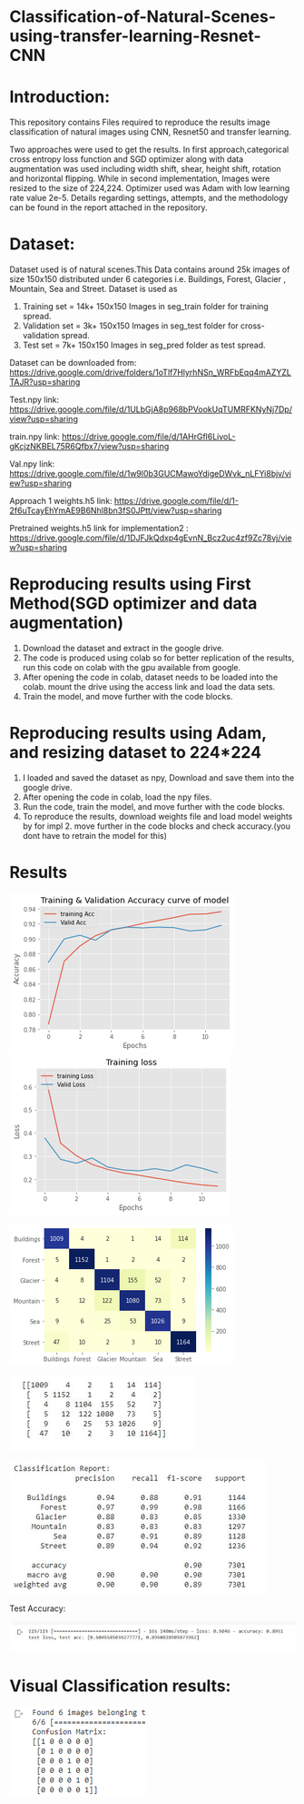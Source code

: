 # Classification-of-Natural-Scenes-using-transfer-learning-Resnet-CNN
# Introduction:
  This repository contains Files required to reproduce the results image classification of natural images using CNN, Resnet50 and transfer learning.

Two approaches were used to get the results. In first approach,categorical cross entropy loss function and SGD optimizer along with data augmentation was used including width shift, shear, height shift, rotation and horizontal flipping. While in second implementation, Images were resized to the size of 224,224. Optimizer used was Adam with low learning rate value 2e-5. Details regarding settings, attempts, and the methodology can be found in the report attached in the repository.
# Dataset:
   Dataset used is of natural scenes.This Data contains around 25k images of size 150x150 distributed under 6 categories
   i.e. Buildings, Forest, Glacier , Mountain, Sea and Street. Dataset is used as
  1. Training set = 14k+ 150x150 Images in seg_train folder for training spread.
  2. Validation set = 3k+ 150x150 Images in seg_test folder for cross-validation spread.
  3. Test set = 7k+ 150x150 Images in seg_pred folder as test spread.
  
Dataset can be downloaded from: https://drive.google.com/drive/folders/1oTlf7HlyrhNSn_WRFbEqq4mAZYZLTAJR?usp=sharing


Test.npy link: https://drive.google.com/file/d/1ULbGjA8p968bPVookUqTUMRFKNyNj7Dp/view?usp=sharing

train.npy link: https://drive.google.com/file/d/1AHrGfl6LivoL-gKcjzNKBEL75R6Qfbx7/view?usp=sharing

Val.npy link:  https://drive.google.com/file/d/1w9l0b3GUCMawoYdigeDWvk_nLFYi8bjv/view?usp=sharing

Approach 1 weights.h5 link:  https://drive.google.com/file/d/1-2f6uTcayEhYmAE9B6Nhl8bn3fS0JPtt/view?usp=sharing

Pretrained weights.h5 link for implementation2 : https://drive.google.com/file/d/1DJFJkQdxp4gEvnN_Bcz2uc4zf9Zc78vj/view?usp=sharing
# Reproducing results using First Method(SGD optimizer and data augmentation)
  1. Download the dataset and extract in the google drive.
  2. The code is produced using colab so for better replication of the results, run this code on colab with the gpu available from google.
  3. After opening the code in colab, dataset needs to be loaded into the colab. mount the drive using the access link and load the data sets.
  4. Train the model, and move further with the code blocks.
 # Reproducing results using Adam, and resizing dataset to 224*224
  1. I loaded and saved the dataset as npy, Download and save them into the google drive.
  3. After opening the code in colab, load the npy files.
  4. Run the code, train the model, and move further with the code blocks.
  5. To reproduce the results, download weights file and load model weights by for impl 2. move further in the code blocks and check accuracy.(you dont have to retrain the model for this)
  
# Results
![](Results/acc_f.png)
![](Results/los_f.png)


![](Results/heatmapf.png)

![](Results/com_mat_f.JPG)

![](Results/class_rep_f.JPG)

Test Accuracy:

![](Results/testaccf.JPG)

# Visual Classification results:

![](Results/CLASSREP.png)
